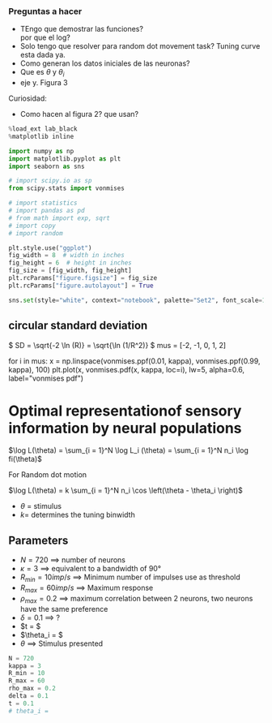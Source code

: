 ### Preguntas a hacer
- TEngo que demostrar las funciones?\
por que el log?
- Solo tengo que resolver para random dot movement task? Tuning curve esta dada ya.
- Como generan los datos iniciales de las neuronas?
- Que es $\theta$ y $\theta_i$
- eje y. Figura 3

Curiosidad:
- Como hacen al figura 2? que usan?


```python
%load_ext lab_black
%matplotlib inline
```


```python
import numpy as np
import matplotlib.pyplot as plt
import seaborn as sns

# import scipy.io as sp
from scipy.stats import vonmises

# import statistics
# import pandas as pd
# from math import exp, sqrt
# import copy
# import random
```


```python
plt.style.use("ggplot")
fig_width = 8  # width in inches
fig_height = 6  # height in inches
fig_size = [fig_width, fig_height]
plt.rcParams["figure.figsize"] = fig_size
plt.rcParams["figure.autolayout"] = True

sns.set(style="white", context="notebook", palette="Set2", font_scale=1.5)
```

## circular standard deviation
 
$ SD = \sqrt{-2 \ln (R)} = \sqrt{\ln (1/R^2)} $
mus = [-2, -1, 0, 1, 2]

for i in mus:
    x = np.linspace(vonmises.ppf(0.01, kappa), vonmises.ppf(0.99, kappa), 100)
    plt.plot(x, vonmises.pdf(x, kappa, loc=i), lw=5, alpha=0.6, label="vonmises pdf")
# Optimal representationof sensory information by neural populations

$\log L(\theta) = \sum_{i = 1}^N \log L_i (\theta) = \sum_{i = 1}^N n_i \log fi(\theta)$

For Random dot motion

$\log L(\theta) = k \sum_{i = 1}^N n_i \cos \left(\theta - \theta_i \right)$

- $\theta$ = stimulus 
- $k$= determines the tuning binwidth

## Parameters
- $N = 720$ ==> number of neurons  
- $\kappa = 3$  ==> equivalent to a bandwidth of 90°
- $R_{min} = 10 imp/s$ ==> Minimum number of impulses use as threshold
- $R_{max} = 60 imp/s$ ==> Maximum response
- $\rho_{max} = 0.2$ ==> maximum correlation between 2 neurons, two neurons have the same preference
- $\delta = 0.1$ ==> ?
- $t = $
- $\theta_i = $
- $\theta$ ==> Stimulus presented


```python
N = 720
kappa = 3
R_min = 10
R_max = 60
rho_max = 0.2
delta = 0.1
t = 0.1
# theta_i = 
```
